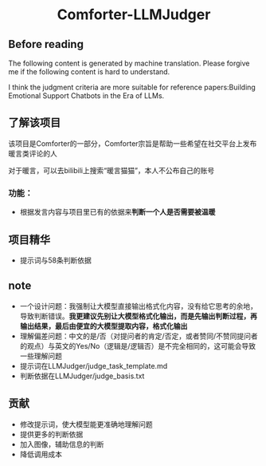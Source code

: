 # <center> Comforter-LLMJudger

## Before reading

The following content is generated by machine translation. Please forgive me if the following content is hard to understand.

I think the judgment criteria are more suitable for reference papers:Building Emotional Support Chatbots in the Era of LLMs.

## 了解该项目

该项目是Comforter的一部分，Comforter宗旨是帮助一些希望在社交平台上发布暖言类评论的人

对于暖言，可以去bilibili上搜索“暖言猫猫”，本人不公布自己的账号

### 功能：

- 根据发言内容与项目里已有的依据来**判断一个人是否需要被温暖**

## 项目精华

- 提示词与58条判断依据

## note

- 一个设计问题：我强制让大模型直接输出格式化内容，没有给它思考的余地，导致判断错误。**我更建议先别让大模型格式化输出，而是先输出判断过程，再输出结果，最后由便宜的大模型提取内容，格式化输出**
- 理解偏差问题：中文的是/否（对提问者的肯定/否定，或者赞同/不赞同提问者的观点）与英文的Yes/No（逻辑是/逻辑否）是不完全相同的，这可能会导致一些理解问题
- 提示词在LLMJudger/judge_task_template.md
- 判断依据在LLMJudger/judge_basis.txt

## 贡献

- 修改提示词，使大模型能更准确地理解问题
- 提供更多的判断依据
- 加入图像，辅助信息的判断
- 降低调用成本
